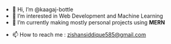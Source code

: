 - 👋 Hi, I’m @kaagaj-bottle
- 👀 I’m interested in Web Development and Machine Learning
- 🌱 I’m currently making mostly personal projects using **MERN** 
<!-- - 💞️ I’m looking to collaborate on ... -->
- 📫 How to reach me : zishansiddique585@gmail.com

<!---
kaagaj-bottle/kaagaj-bottle is a ✨ special ✨ repository because its `README.md` (this file) appears on your GitHub profile.
You can click the Preview link to take a look at your changes.
--->
